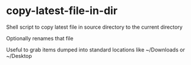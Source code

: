 # copy-latest-file-in-dir

Shell script to copy latest file in source directory to the current directory

Optionally renames that file

Useful to grab items dumped into standard locations like ~/Downloads or ~/Desktop
